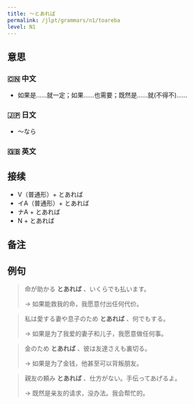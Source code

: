 ```yaml
---
title: 〜とあれば
permalink: /jlpt/grammars/n1/toareba
level: N1
---
```


## 意思

### 🇨🇳 中文

- 如果是……就一定；如果……也需要；既然是……就(不得不)……

### 🇯🇵 日文

- 〜なら

### 🇬🇧 英文


## 接续

- V（普通形）+ とあれば
- イA（普通形）+ とあれば
- ナA + とあれば
- N + とあれば

## 备注


## 例句

> 命が助かる **とあれば** 、いくらでも払います。
>
> → 如果能救我的命，我愿意付出任何代价。

> 私は愛する妻や息子のため **とあれば** 、何でもする。
>
> → 如果是为了我爱的妻子和儿子，我愿意做任何事。

> 金のため **とあれば** 、彼は友達さえも裏切る。
>
> → 如果是为了金钱，他甚至可以背叛朋友。

> 親友の頼み **とあれば** 、仕方がない。手伝ってあげるよ。
>
> → 既然是亲友的请求，没办法。我会帮忙的。

